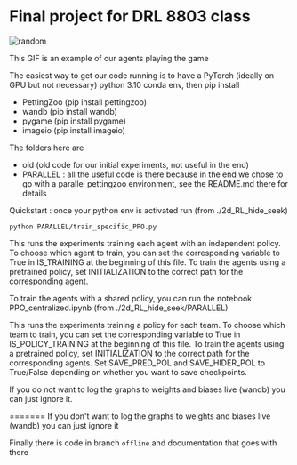 # Final project for DRL 8803 class

![random](https://github.com/user-attachments/assets/cb374134-8b6e-4ddc-b5e7-3dc3f8f8cd28)


This GIF is an example of our agents playing the game

The easiest way to get our code running is to have a PyTorch (ideally on GPU but not necessary) python 3.10 conda env, then pip install
 - PettingZoo (pip install pettingzoo)
 - wandb (pip install wandb)
 - pygame (pip install pygame)
 - imageio (pip install imageio)


The folders here are
 - old (old code for our initial experiments, not useful in the end)
 - PARALLEL : all the useful code is there because in the end we chose to go with a parallel pettingzoo environment, see the README.md there for details


Quickstart : once your python env is activated run (from ./2d_RL_hide_seek)

```python PARALLEL/train_specific_PPO.py```

This runs the experiments training each agent with an independent policy. To choose which agent to train, you can set the corresponding variable to True in IS_TRAINING at the beginning of this file.
To train the agents using a pretrained policy, set INITIALIZATION to the correct path for the corresponding agent.

To train the agents with a shared policy, you can run the notebook PPO_centralized.ipynb (from ./2d_RL_hide_seek/PARALLEL)

This runs the experiments training a policy for each team. To choose which team to train, you can set the corresponding variable to True in IS_POLICY_TRAINING at the beginning of this file.
To train the agents using a pretrained policy, set INITIALIZATION to the correct path for the corresponding agents.
Set SAVE_PRED_POL and SAVE_HIDER_POL to True/False depending on whether you want to save checkpoints.

If you do not want to log the graphs to weights and biases live (wandb) you can just ignore it.

=======
If you don't want to log the graphs to weights and biases live (wandb) you can just ignore it


Finally there is code in branch ```offline``` and documentation that goes with there
